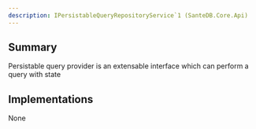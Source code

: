 ```yaml
---
description: IPersistableQueryRepositoryService`1 (SanteDB.Core.Api)
---
```


## Summary
Persistable query provider is an extensable interface which can perform a query with state

## Implementations

None

